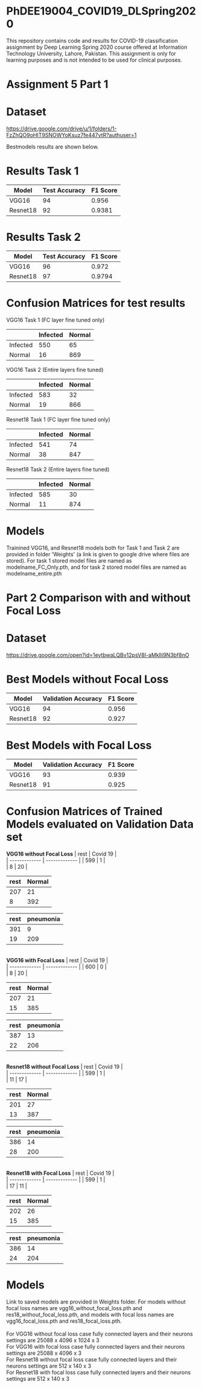 # PhDEE19004_COVID19_DLSpring2020
This repository contains code and results for COVID-19 classification assignment by Deep Learning Spring 2020 course offered at Information Technology University, Lahore, Pakistan. This assignment is only for learning purposes and is not intended to be used for clinical purposes.

#
# Assignment 5 Part 1
# Dataset
https://drive.google.com/drive/u/1/folders/1-FzZhQO9oHIT9SNOWYoKsuz7fe447vtR?authuser=1


Bestmodels results are shown below. 

# Results Task 1

| Model         | Test Accuracy | F1 Score |
| ------------- | ------------- | -------- |
|     VGG16     |       94      |    0.956 |
|   Resnet18    |       92      |   0.9381 |


# Results Task 2

| Model         | Test Accuracy | F1 Score |
| ------------- | ------------- | -------- |
|     VGG16     |       96      |    0.972 |
|   Resnet18    |       97      |   0.9794 |

# Confusion Matrices for test results

VGG16 Task 1 (FC layer fine tuned only)

|               |    Infected   |   Normal |
| ------------- | ------------- | -------- |
|   Infected    |      550      |      65  |
|    Normal     |       16      |     869  |

VGG16 Task 2 (Entire layers fine tuned)

|               |    Infected   |   Normal |
| ------------- | ------------- | -------- |
|   Infected    |      583      |      32  |
|    Normal     |       19      |     866  |

Resnet18 Task 1 (FC layer fine tuned only)

|               |    Infected   |   Normal |
| ------------- | ------------- | -------- |
|   Infected    |      541      |      74  |
|    Normal     |       38      |     847  |

Resnet18 Task 2 (Entire layers fine tuned)

|               |    Infected   |   Normal |
| ------------- | ------------- | -------- |
|   Infected    |      585      |      30  |
|    Normal     |       11      |     874  |


# Models

Trainined VGG16, and Resnet18 models both for Task 1 and Task 2 are provided in folder 'Weights' (a link is given to google drive where files are stored). For task 1 stored model files are named as modelname_FC_Only.pth, and for task 2 stored model files are named as modelname_entire.pth
#
# Part 2 Comparison with and without Focal Loss

# Dataset
https://drive.google.com/open?id=1eytbwaLQBv12psV8I-aMkIli9N3bf8nO

# Best Models without Focal Loss

|       Model         | Validation Accuracy | F1 Score |
| ------------------- | ------------------- | -------- |
|        VGG16        |          94         |    0.956 |
|      Resnet18       |          92         |    0.927 |


# Best Models with Focal Loss

|       Model         | Validation Accuracy | F1 Score |
| ------------------- | ------------------- | -------- |
|        VGG16        |          93         |    0.939 |
|      Resnet18       |          91         |    0.925 |

#
# Confusion Matrices of Trained Models evaluated on Validation Data set
**VGG16 without Focal Loss**
|     rest      |    Covid 19   |          
| ------------- | ------------- |
|     599       |       1       |          
|       8       |       20      |          

|     rest      |      Normal   |         
| ------------- | ------------- | 
|     207       |       21      |         
|       8       |      392      |         

|     rest      |   pneumonia   |
| ------------- | ------------- |
|     391       |       9       |
|     19        |       209     |

\
**VGG16 with Focal Loss**
|     rest      |    Covid 19   |          
| ------------- | ------------- |
|     600       |       0       |          
|       8       |       20      |          

|     rest      |      Normal   |         
| ------------- | ------------- | 
|     207       |       21      |         
|      15       |      385      |         

|     rest      |   pneumonia   |
| ------------- | ------------- |
|     387       |       13      |
|     22        |       206     |

\
**Resnet18 without Focal Loss**
|     rest      |    Covid 19   |          
| ------------- | ------------- |
|     599       |       1       |          
|      11       |       17      |          

|     rest      |      Normal   |         
| ------------- | ------------- | 
|     201       |       27      |         
|      13       |      387      |         

|     rest      |   pneumonia   |
| ------------- | ------------- |
|     386       |       14      |
|     28        |       200     |


\
**Resnet18 with Focal Loss**
|     rest      |    Covid 19   |          
| ------------- | ------------- |
|     599       |       1       |          
|      17       |       11      |          

|     rest      |      Normal   |         
| ------------- | ------------- | 
|     202       |       26      |         
|      15       |      385      |         

|     rest      |   pneumonia   |
| ------------- | ------------- |
|     386       |       14      |
|     24        |       204     |

#
# Models
Link to saved models are provided in Weights folder. For models without focal loss names are vgg16_without_focal_loss.pth and res18_without_focal_loss.pth, and models with focal loss names are vgg16_focal_loss.pth and res18_focal_loss.pth.
\
\
For VGG16 without focal loss case fully connected layers and their neurons settings are 25088 x 4096 x 1024 x 3
\
For VGG16 with focal loss case fully connected layers and their neurons settings are 25088 x 4096 x 3 
\
For Resnet18 without focal loss case fully connected layers and their neurons settings are 512 x 140 x 3
\
For Resnet18 with focal loss case fully connected layers and their neurons settings are 512 x 140 x 3


